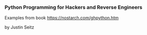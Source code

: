 ### Python Programming for Hackers and Reverse Engineers

Examples from book https://nostarch.com/ghpython.htm

by Justin Seitz
